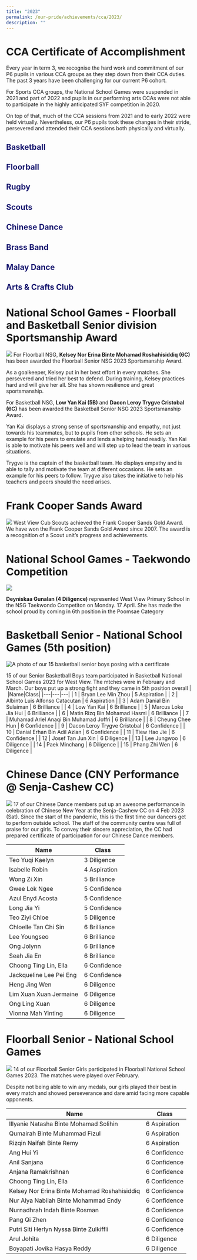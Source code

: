```yaml
---
title: "2023"
permalink: /our-pride/achievements/cca/2023/
description: ""
---
```

# CCA Certificate of Accomplishment
Every year in term 3, we recognise the hard work and commitment of our P6 pupils in various CCA groups as they step down from their CCA duties. The past 3 years have been challenging for our current P6 cohort. 

For Sports CCA groups, the National School Games were suspended in 2021 and part of 2022 and pupils in our performing arts CCAs were not able to participate in the highly anticipated SYF competition in 2020. 

On top of that, much of the CCA sessions from 2021 and to early 2022 were held virtually. Nevertheless, our P6 pupils took these changes in their stride, persevered and attended their CCA sessions both physically and virtually.

<h2 style="color:midnightblue">Basketball</h2>
<h2 style="color:midnightblue">Floorball</h2>
<h2 style="color:midnightblue">Rugby</h2>
<h2 style="color:midnightblue">Scouts</h2>
<h2 style="color:midnightblue">Chinese Dance</h2>
<h2 style="color:midnightblue">Brass Band</h2>
<h2 style="color:midnightblue">Malay Dance</h2>
<h2 style="color:midnightblue">Arts &amp; Crafts Club</h2>


# National School Games - Floorball and Basketball Senior division Sportsmanship Award
![](/images/Achievements/CCA/t3w6ap_5.jpeg)
For Floorball NSG, **Kelsey Nor Erina Binte Mohamad Roshahisiddiq (6C)** has been awarded the Floorball Senior NSG 2023 Sportsmanship Award. 

As a goalkeeper, Kelsey put in her best effort in every matches. She persevered and tried her best to defend. During training, Kelsey practices hard and will give her all. She has shown resilience and great sportsmanship.

For Basketball NSG, **Low Yan Kai (5B)** and **Dacon Leroy Trygve Cristobal (6C)** has been awarded the Basketball Senior NSG 2023 Sportsmanship Award.

Yan Kai displays a strong sense of sportsmanship and empathy, not just towards his teammates, but to pupils from other schools. He sets an example for his peers to emulate and lends a helping hand readily. Yan Kai is able to motivate his peers well and will step up to lead the team in various situations.

Trygve is the captain of the basketball team. He displays empathy and is able to tally and motivate the team at different occasions. He sets an example for his peers to follow. Trygve also takes the initiative to help his teachers and peers should the need arises.









# Frank Cooper Sands Award
![](/images/Achievements/CCA/t3w6ap_6.jpeg)
West View Cub Scouts achieved the Frank Cooper Sands Gold Award. We have won the Frank Cooper Sands Gold Award since 2007. The award is a recognition of a Scout unit’s progress and achievements.



# National School Games - Taekwondo Competition
![](/images/Achievements/CCA/03a_nsgtaekwondo.jpg)

**Deyniskaa Gunalan (4 Diligence)** represented West View Primary School in the NSG Taekwondo Competiton on Monday. 17 April. She has made the school proud by coming in 6th position in the Poomsae Category

# Basketball Senior - National School Games (5th position)
![A photo of our 15 basketball senior boys posing with a certificate](/images/Achievements/CCA/02a_nsgbasketball_senior.jpg)

15 of our Senior Basketball Boys team participated in Basketball National School Games 2023 for West View. The mtches were in February and March. Our boys put up a strong fight and they came in 5th position overall
|&nbsp;|Name|Class|
|---|---|---|
| 1 | Bryan Lee Min Zhou | 5 Aspiration |
| 2 | Albinto Luis Alfonso Catacutan  | 6 Aspiration |
| 3 | Adam Danial Bin Sulaiman  | 6 Brilliance |
| 4 | Low Yan Kai  | 6 Brilliance |
| 5 | Marcus Loke Jia Hui  | 6 Brilliance |
| 6 | Matin Rizq Bin Mohamad Hasmi  | 6 Brilliance |
| 7 | Muhamad Ariel Anaqi Bin Muhamad Joffri  | 6 Brilliance |
| 8 | Cheung Chee Hun  | 6 Confidence |
| 9 | Dacon Leroy Trygve Cristobal  | 6 Confidence |
| 10 | Danial Erhan Bin Adil Azlan  | 6 Confidence |
| 11 | Tiew Hao Jie  | 6 Confidence |
| 12 | Josef Tan Jun Xin  | 6 Diligence |
| 13 | Lee Jungwoo  | 6 Diligence |
| 14 | Paek Minchang  | 6 Diligence |
| 15 | Phang Zhi Wen  | 6 Diligence |


# Chinese Dance (CNY Performance @ Senja-Cashew CC)
![](/images/Achievements/CCA/CNY%20Dance%20Chinese%20Dance%202023.jpg)
17 of our Chinese Dance members put up an awesome performance in celebration of Chinese New Year at the Senja-Cashew CC on 4 Feb 2023 (Sat). Since the start of the pandemic, this is the first time our dancers get to perform outside school. The staff of the community centre was full of praise for our girls. To convey their sincere appreciation, the CC had prepared certificate of participation for our Chinese Dance members.

|Name|Class|
|---|---|
|Teo Yuqi Kaelyn|3 Diligence|
|Isabelle Robin|4 Aspiration|
|Wong Zi Xin|5 Brilliance|
|Gwee Lok Ngee|5 Confidence|
|Azul Enyd Acosta|5 Confidence|
|Long Jia Yi|5 Confidence|
|Teo Ziyi Chloe|5 Diligence|
|Chloelle Tan Chi Sin|6 Brilliance|
|Lee Youngseo|6 Brilliance|
|Ong Jolynn|6 Brilliance|
|Seah Jia En|6 Brilliance|
|Choong Ting Lin, Ella|6 Confidence|
|Jackqueline Lee Pei Eng|6 Confidence|
|Heng Jing Wen|6 Diligence|
|Lim Xuan Xuan Jermaine|6 Diligence|
|Ong Ling Xuan|6 Diligence|
|Vionna Mah Yinting|6 Diligence|

# Floorball Senior - National School Games
![](/images/Achievements/CCA/Floorball%20Senior%20NSG%202023.jpg)
14 of our Floorball Senior Girls participated in Floorball National School Games 2023. The matches were played over February.

Despite not being able to win any medals, our girls played their best in every match and showed perseverance and dare amid facing more capable opponents.

| Name | Class |
|---|---|
| Illyanie Natasha Binte Mohamad Solihin | 6 Aspiration |
| Qumairah Binte Muhammad Fizul | 6 Aspiration |
| Rizqin Naifah Binte Remy | 6 Aspiration |
| Ang Hui Yi | 6 Confidence |
| Anil Sanjana | 6 Confidence |
| Anjana Ramakrishnan | 6 Confidence |
| Choong Ting Lin, Ella | 6 Confidence |
| Kelsey Nor Erina Binte Mohamad Roshahisiddiq | 6 Confidence |
| Nur Alya Nabilah Binte Mohammad Endy | 6 Confidence |
| Nurnadhrah Indah Binte Rosman | 6 Confidence |
| Pang Qi Zhen | 6 Confidence |
| Putri Siti Herlyn Nyssa Binte Zulkiffli | 6 Confidence |
| Arul Johita | 6 Diligence |
| Boyapati Jovika Hasya Reddy | 6 Diligence |